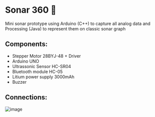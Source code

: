# Sonar 360 📢
Mini sonar prototype using Arduino (C++) to capture all analog data and Processing (Java) to represent them on classic sonar graph
## Components:
- Stepper Motor 28BYJ-48 + Driver
- Arduino UNO
- Ultrassonic Sensor HC-SR04
- Bluetooth module HC-05
- Litium power supply 3000mAh
- Buzzer

## Connections:
![image](https://github.com/FeliksLv/Sonar_360/assets/65433426/c1043256-034b-48d2-849d-e1c4be962b36)

